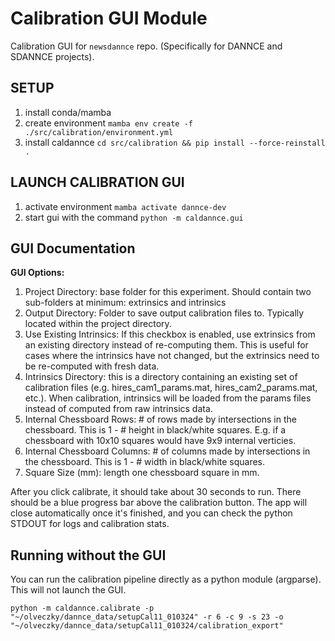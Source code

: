 # Calibration GUI Module

Calibration GUI for `newsdannce` repo. (Specifically for DANNCE and SDANNCE projects).

## SETUP

1. install conda/mamba
2. create environment
    `mamba env create -f ./src/calibration/environment.yml`
3. install caldannce
    `cd src/calibration && pip install --force-reinstall .`


## LAUNCH CALIBRATION GUI

1. activate environment
    `mamba activate dannce-dev`
2. start gui with the command
    `python -m caldannce.gui`


## GUI Documentation

**GUI Options:**
1. Project Directory: base folder for this experiment. Should contain two sub-folders at minimum: extrinsics and intrinsics
2. Output Directory: Folder to save output calibration files to. Typically located within the project directory.
3. Use Existing Intrinsics: If this checkbox is enabled, use extrinsics from an existing directory instead of re-computing them. This is useful for cases where the intrinsics have not changed, but the extrinsics need to be re-computed with fresh data.
4. Intrinsics Directory: this is a directory containing an existing set of calibration files (e.g. hires_cam1_params.mat, hires_cam2_params.mat, etc.). When calibration, intrinsics will be loaded from the params files instead of computed from raw intrinsics data.
5. Internal Chessboard Rows: # of rows made by intersections in the chessboard. This is 1 - # height in black/white squares. E.g. if a chessboard with 10x10 squares would have 9x9 internal verticies.
6. Internal Chessboard Columns: # of columns made by intersections in the chessboard. This is 1 - # width in black/white squares.
7. Square Size (mm): length one chessboard square in mm.

After you click calibrate, it should take about 30 seconds to run. There should be a blue progress bar above the calibration button. The app will close automatically once it's finished, and you can check the python STDOUT for logs and calibration stats.

## Running without the GUI

You can run the calibration pipeline directly as a python module (argparse). This will not launch the GUI.

```
python -m caldannce.calibrate -p "~/olveczky/dannce_data/setupCal11_010324" -r 6 -c 9 -s 23 -o "~/olveczky/dannce_data/setupCal11_010324/calibration_export"
```

